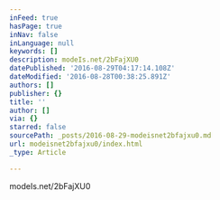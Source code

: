 ```yaml
---
inFeed: true
hasPage: true
inNav: false
inLanguage: null
keywords: []
description: modeIs.net/2bFajXU0
datePublished: '2016-08-29T04:17:14.108Z'
dateModified: '2016-08-28T00:38:25.891Z'
authors: []
publisher: {}
title: ''
author: []
via: {}
starred: false
sourcePath: _posts/2016-08-29-modeisnet2bfajxu0.md
url: modeisnet2bfajxu0/index.html
_type: Article

---
```

modeIs.net/2bFajXU0